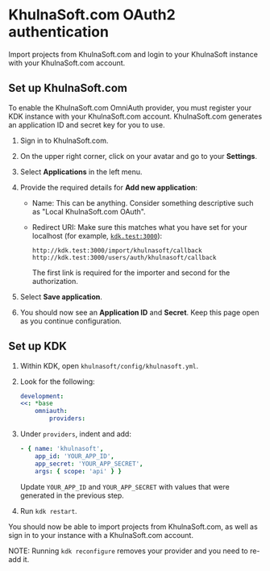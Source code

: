 # KhulnaSoft.com OAuth2 authentication

Import projects from KhulnaSoft.com and login to your KhulnaSoft instance with your KhulnaSoft.com account.

## Set up KhulnaSoft.com

To enable the KhulnaSoft.com OmniAuth provider, you must register your KDK instance with
your KhulnaSoft.com account.
KhulnaSoft.com generates an application ID and secret key for you to use.

1. Sign in to KhulnaSoft.com.
1. On the upper right corner, click on your avatar and go to your **Settings**.
1. Select **Applications** in the left menu.
1. Provide the required details for **Add new application**:

   - Name: This can be anything. Consider something descriptive such as "Local KhulnaSoft.com OAuth".
   - Redirect URI: Make sure this matches what you have set for your localhost (for example,
     [`kdk.test:3000`](local_network.md)):

     ```plaintext
     http://kdk.test:3000/import/khulnasoft/callback
     http://kdk.test:3000/users/auth/khulnasoft/callback
     ```

     The first link is required for the importer and second for the authorization.

1. Select **Save application**.
1. You should now see an **Application ID** and **Secret**. Keep this page open as you continue
   configuration.

## Set up KDK

1. Within KDK, open `khulnasoft/config/khulnasoft.yml`.
1. Look for the following:

   ```yaml
   development:
   <<: *base
       omniauth:
           providers:
   ```

1. Under `providers`, indent and add:

   ```yaml
   - { name: 'khulnasoft',
       app_id: 'YOUR_APP_ID',
       app_secret: 'YOUR_APP_SECRET',
       args: { scope: 'api' } }
   ```

   Update `YOUR_APP_ID` and `YOUR_APP_SECRET` with values that were generated in the
   previous step.

1. Run `kdk restart`.

You should now be able to import projects from KhulnaSoft.com, as well as sign in to your
instance with a KhulnaSoft.com account.

NOTE:
Running `kdk reconfigure` removes your provider and you need to re-add it.
